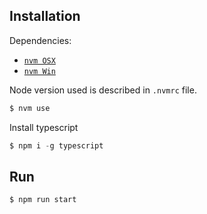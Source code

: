 ## Installation

Dependencies:
- [`nvm OSX`](https://github.com/nvm-sh/nvm)
- [`nvm Win`](https://github.com/coreybutler/nvm-windows)

Node version used is described in `.nvmrc` file.
```js
$ nvm use
```

Install typescript

```js
$ npm i -g typescript
```

## Run

```js
$ npm run start
```